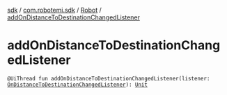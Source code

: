 [sdk](../../index.md) / [com.robotemi.sdk](../index.md) / [Robot](index.md) / [addOnDistanceToDestinationChangedListener](./add-on-distance-to-destination-changed-listener.md)

# addOnDistanceToDestinationChangedListener

`@UiThread fun addOnDistanceToDestinationChangedListener(listener: `[`OnDistanceToDestinationChangedListener`](../../com.robotemi.sdk.navigation.listener/-on-distance-to-destination-changed-listener/index.md)`): `[`Unit`](https://kotlinlang.org/api/latest/jvm/stdlib/kotlin/-unit/index.html)